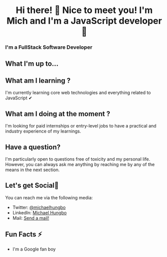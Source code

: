 <h1 align="center">Hi there! 👋 Nice to meet you! I'm Mich and I'm a JavaScript developer 🎉
</h1>

### I'm a FullStack Software Developer

## What I'm up to...

## What am I learning ?

I'm currently learning core web technologies and everything related to JavaScript ✔

## What am I doing at the moment ?

I'm looking for paid internships or entry-level jobs to have a practical and industry experience of my learnings.

## Have a question?

I'm particularly open to questions free of toxicity and my personal life. However, you can always ask me anything by reaching me by any of the means in the next section.

## Let's get Social💬

You can reach me via the following media:

- Twitter: [@michaelhungbo](https://twitter.com/michaelhungbo)
- LinkedIn: [Michael Hungbo](https://linkedin.com/in/a)
- Mail: [Send a mail!](mailto:hungbomichael@gmail.com)

## Fun Facts ⚡

- I'm a Google fan boy
